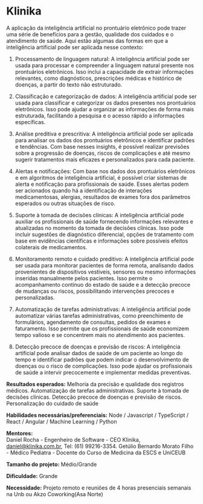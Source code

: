 # Klinika

A aplicação da inteligência artificial no prontuário eletrônico pode trazer uma série de benefícios para a gestão, qualidade dos cuidados e o atendimento de saúde. Aqui estão algumas das formas em que a inteligência artificial pode ser aplicada nesse contexto:

1. Processamento de linguagem natural: A inteligência artificial pode ser usada para processar e compreender a linguagem natural presente nos prontuários eletrônicos. Isso inclui a capacidade de extrair informações relevantes, como diagnósticos, prescrições médicas e histórico de doenças, a partir do texto não estruturado.

2. Classificação e categorização de dados: A inteligência artificial pode ser usada para classificar e categorizar os dados presentes nos prontuários eletrônicos. Isso pode ajudar a organizar as informações de forma mais estruturada, facilitando a pesquisa e o acesso rápido a informações específicas.

3. Análise preditiva e prescritiva: A inteligência artificial pode ser aplicada para analisar os dados dos prontuários eletrônicos e identificar padrões e tendências. Com base nesses insights, é possível realizar previsões sobre a progressão de doenças, riscos de complicações e até mesmo sugerir tratamentos mais eficazes e personalizados para cada paciente.

4. Alertas e notificações: Com base nos dados dos prontuários eletrônicos e em algoritmos de inteligência artificial, é possível criar sistemas de alerta e notificação para profissionais de saúde. Esses alertas podem ser acionados quando há a identificação de interações medicamentosas, alergias, resultados de exames fora dos parâmetros esperados ou outras situações de risco.

5. Suporte à tomada de decisões clínicas: A inteligência artificial pode auxiliar os profissionais de saúde fornecendo informações relevantes e atualizadas no momento da tomada de decisões clínicas. Isso pode incluir sugestões de diagnóstico diferencial, opções de tratamento com base em evidências científicas e informações sobre possíveis efeitos colaterais de medicamentos.

6. Monitoramento remoto e cuidado preditivo: A inteligência artificial pode ser usada para monitorar pacientes de forma remota, analisando dados provenientes de dispositivos vestíveis, sensores ou mesmo informações inseridas manualmente pelos pacientes. Isso permite o acompanhamento contínuo do estado de saúde e a detecção precoce de mudanças ou riscos, possibilitando intervenções precoces e personalizadas.

7. Automatização de tarefas administrativas: A inteligência artificial pode automatizar várias tarefas administrativas, como preenchimento de formulários, agendamento de consultas, pedidos de exames e faturamento. Isso permite que os profissionais de saúde economizem tempo valioso e se concentrem mais no atendimento aos pacientes.

8. Detecção precoce de doenças e previsão de riscos: A inteligência artificial pode analisar dados de saúde de um paciente ao longo do tempo e identificar padrões que podem indicar o desenvolvimento de doenças ou o risco de complicações. Isso pode ajudar os profissionais de saúde a intervir precocemente e implementar medidas preventivas.

**Resultados esperados:** Melhoria da precisão e qualidade dos registros médicos. Automatização de tarefas administrativas. Suporte à tomada de decisões clínicas. Detecção precoce de doenças e previsão de riscos. Personalização do cuidado de saúde

**Habilidades necessárias/preferenciais:** Node / Javascript / TypeScript / React / Angular / Machine Learning / Python

**Mentores:**
<br>
Daniel Rocha - Engenheiro de Software - CEO Klinika, daniel@klinika.com.br, Tel: (61) 99216-3354.
Getúlio Bernardo Morato Filho - Médico Pediatra - Docente do Curso de Medicina da ESCS e UniCEUB

**Tamanho do projeto:** Médio/Grande

**Dificuldade:** Grande

**Necessidade:** Projeto remoto e reuniões de 4 horas presenciais semanais na Unb ou Akzo Coworking(Asa Norte)

